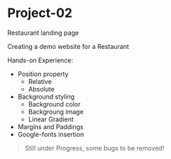 # Project-02
Restaurant landing page

Creating a demo website for a Restaurant

Hands-on Experience:
- Position property
  - Relative
  - Absolute
- Background styling
  - Background color
  - Backgroung image
  - Linear Gradient
- Margins and Paddings
- Google-fonts insertion

> Still under Progress, some bugs to be removed!
